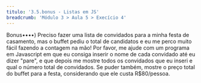 ```yaml
---
titulo: '3.5.bonus - Listas em JS'
breadcrumb: 'Módulo 3 > Aula 5 > Execício 4'
---
```


Bonus••••) Preciso fazer uma lista de convidados para a minha festa de casamento, mas o buffet pediu o total de candidatos e eu me perco muito fácil fazendo a contagem na mão! Por favor, me ajude com um programa em Javascript em que eu consiga inserir o nome de cada convidado até eu dizer "pare", e que depois me mostre todos os convidados que eu inseri e qual o número total de convidados. Se puder também, mostre o preço total do buffet para a festa, considerando que ele custa R$80/pessoa.